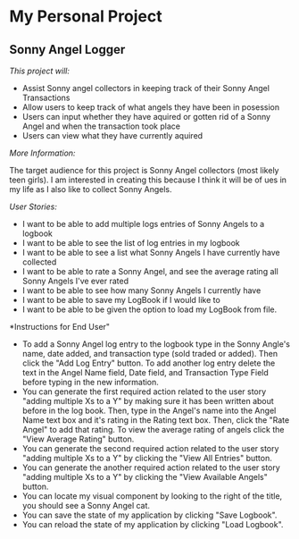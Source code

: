 # My Personal Project

## Sonny Angel Logger

*This project will:*
- Assist Sonny angel collectors in keeping track of their Sonny Angel Transactions
- Allow users to keep track of what angels they have been in posession
- Users can input whether they have aquired or gotten rid of a Sonny Angel and when the transaction took place
- Users can view what they have currently aquired


*More Information:*

The target audience for this project is Sonny Angel collectors (most likely teen girls). I am interested in creating this because I think it will be of ues in my life as I also like to collect Sonny Angels. 

*User Stories:*

- I want to be able to add multiple logs entries of Sonny Angels to a logbook
- I want to be able to see the list of log entries in my logbook
- I want to be able to see a list what Sonny Angels I have currently have collected
- I want to be able to rate a Sonny Angel, and see the average rating all Sonny Angels I've ever rated
- I want to be able to see how many Sonny Angels I currently have 
- I want to be able to save my LogBook if I would like to
- I want to be able to be given the option to load my LogBook from file.

*Instructions for End User"

- To add a Sonny Angel log entry to the logbook type in the Sonny Angle's name, date added, and transaction type (sold traded or added). Then click the "Add Log Entry" button. To add another log entry delete the text in the Angel Name field, Date field, and Transaction Type Field before typing in the new information. 
- You can generate the first required action related to the user story "adding multiple Xs to a Y" by making sure it has been written about before in the log book. Then, type in the Angel's name into the Angel Name text box and it's rating in the Rating text box. Then, click the "Rate Angel" to add that rating. To view the average rating of angels click the "View Average Rating" button. 
- You can generate the second required action related to the user story "adding multiple Xs to a Y" by clicking the "View All Entries" button.
- You can generate the another required action related to the user story "adding multiple Xs to a Y" by clicking the "View Available Angels" button.
- You can locate my visual component by looking to the right of the title, you should see a Sonny Angel cat. 
- You can save the state of my application by clicking "Save Logbook".
- You can reload the state of my application by clicking "Load Logbook".